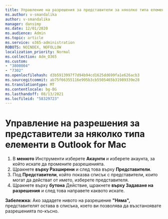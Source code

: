 ```yaml
---
title: Управление на разрешения за представители за няколко типа елементи в Outlook for Mac
ms.author: v-smandalika
author: v-smandalika
manager: dansimp
ms.date: 12/01/2020
ms.audience: Admin
ms.topic: article
ms.service: o365-administration
ROBOTS: NOINDEX, NOFOLLOW
localization_priority: Normal
ms.collection: Adm_O365
ms.custom:
- "3800004"
- "7302"
ms.openlocfilehash: d3b5913997f7d94b94cd1625dd699fa1e626acb3
ms.sourcegitcommit: ab75f66355116e995b3cb5505465b31989339e28
ms.translationtype: MT
ms.contentlocale: bg-BG
ms.lasthandoff: 08/13/2021
ms.locfileid: "58329723"
---
```

# <a name="manage-delegate-permissions-for-multiple-item-types-in-outlook-for-mac"></a>Управление на разрешения за представители за няколко типа елементи в Outlook for Mac

1. В **менюто** Инструменти изберете **Акаунти** и изберете акаунта, за който искате да промените разрешенията.
2. Щракнете **върху Разширени** и след това върху **Представители**.
3. Под **Представители**, който показва списък с представители, които могат да действат от името, изберете представителя.
4. Щракнете върху **бутона** Действие, щракнете **върху Задаване на разрешения** и след това направете каквото искате.

**Забележка:** Ако зададете нивото на разрешение **"Няма",** представителят остава в списъка, което ви позволява да възстаноявате разрешенията по-късно.

